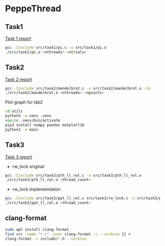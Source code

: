 # PeppeThread

## Task1
[Task 1 report](https://github.com/DataBASED-Enjoyers/PeppeThread/blob/main/src/task1/report_task_1.md)

```bash
gcc -Iinclude src/task1/pi.c -o src/task1/pi.o
./src/task1/pi.o <nthreads> <ntrials>
```

## Task2
[Task 2 report](https://github.com/DataBASED-Enjoyers/PeppeThread/blob/main/src/task2/report_task_2.md)

```bash
gcc -Iinclude src/task2/mandelbrot.c -o src/task2/mandelbrot.o -lm
./src/task2/mandelbrot.o <nthreads> <npoints>
```

Plot graph for lab2

```bash
cd utils
python3 -m venv .venv
source .venv/bin/activate
pip3 install numpy pandas matplotlib
python3 -m main
```

## Task3
[Task 3 report](https://github.com/DataBASED-Enjoyers/PeppeThread/blob/main/src/task3/report_task_3.md)
* rw_lock original

```bash
gcc -Iinclude src/task3/pth_ll_rwl.c -o src/task3/pth_ll_rwl.o
./src/task3/pth_ll_rwl.o <thread_count>
```

* rw_lock implementation

```bash
gcc -Iinclude src/task3/ppt_ll_rwl.c src/task3/rw_lock.c -o src/task3/ppt_ll_rwl.o
./src/task3/ppt_ll_rwl.o <thread_count>
```

## clang-format

```bash
sudo apt install clang-format
find src -name "*.c" -exec clang-format -i --verbose {} +
clang-format -i include/*.h --verbose
```
